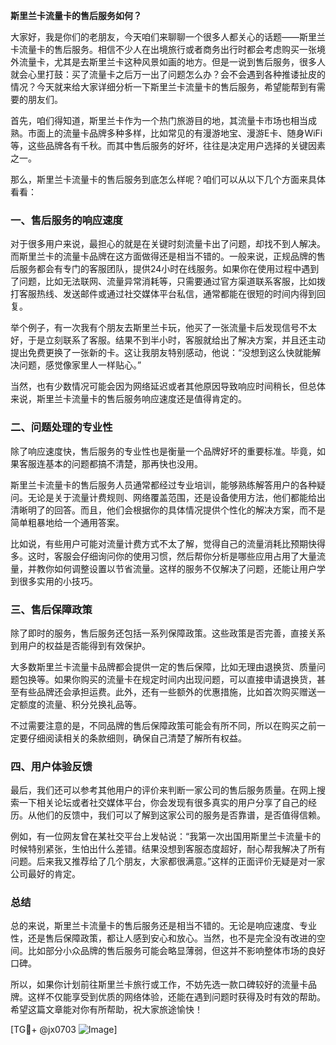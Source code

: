 **斯里兰卡流量卡的售后服务如何？**

大家好，我是你们的老朋友，今天咱们来聊聊一个很多人都关心的话题——斯里兰卡流量卡的售后服务。相信不少人在出境旅行或者商务出行时都会考虑购买一张境外流量卡，尤其是去斯里兰卡这种风景如画的地方。但是一说到售后服务，很多人就会心里打鼓：买了流量卡之后万一出了问题怎么办？会不会遇到各种推诿扯皮的情况？今天就来给大家详细分析一下斯里兰卡流量卡的售后服务，希望能帮到有需要的朋友们。

首先，咱们得知道，斯里兰卡作为一个热门旅游目的地，其流量卡市场也相当成熟。市面上的流量卡品牌多种多样，比如常见的有漫游地宝、漫游E卡、随身WiFi等，这些品牌各有千秋。而其中售后服务的好坏，往往是决定用户选择的关键因素之一。

那么，斯里兰卡流量卡的售后服务到底怎么样呢？咱们可以从以下几个方面来具体看看：

### 一、售后服务的响应速度

对于很多用户来说，最担心的就是在关键时刻流量卡出了问题，却找不到人解决。而斯里兰卡的流量卡品牌在这方面做得还是相当不错的。一般来说，正规品牌的售后服务都会有专门的客服团队，提供24小时在线服务。如果你在使用过程中遇到了问题，比如无法联网、流量异常消耗等，只需要通过官方渠道联系客服，比如拨打客服热线、发送邮件或通过社交媒体平台私信，通常都能在很短的时间内得到回复。

举个例子，有一次我有个朋友去斯里兰卡玩，他买了一张流量卡后发现信号不太好，于是立刻联系了客服。结果不到半小时，客服就给出了解决方案，并且还主动提出免费更换了一张新的卡。这让我朋友特别感动，他说：“没想到这么快就能解决问题，感觉像家里人一样贴心。”

当然，也有少数情况可能会因为网络延迟或者其他原因导致响应时间稍长，但总体来说，斯里兰卡流量卡的售后服务响应速度还是值得肯定的。

### 二、问题处理的专业性

除了响应速度快，售后服务的专业性也是衡量一个品牌好坏的重要标准。毕竟，如果客服连基本的问题都搞不清楚，那再快也没用。

斯里兰卡流量卡的售后服务人员通常都经过专业培训，能够熟练解答用户的各种疑问。无论是关于流量计费规则、网络覆盖范围，还是设备使用方法，他们都能给出清晰明了的回答。而且，他们会根据你的具体情况提供个性化的解决方案，而不是简单粗暴地给一个通用答案。

比如说，有些用户可能对流量计费方式不太了解，觉得自己的流量消耗比预期快得多。这时，客服会仔细询问你的使用习惯，然后帮你分析是哪些应用占用了大量流量，并教你如何调整设置以节省流量。这样的服务不仅解决了问题，还能让用户学到很多实用的小技巧。

### 三、售后保障政策

除了即时的服务，售后服务还包括一系列保障政策。这些政策是否完善，直接关系到用户的权益是否能得到有效保护。

大多数斯里兰卡流量卡品牌都会提供一定的售后保障，比如无理由退换货、质量问题包换等。如果你购买的流量卡在规定时间内出现问题，可以直接申请退换货，甚至有些品牌还会承担运费。此外，还有一些额外的优惠措施，比如首次购买赠送一定额度的流量、积分兑换礼品等。

不过需要注意的是，不同品牌的售后保障政策可能会有所不同，所以在购买之前一定要仔细阅读相关的条款细则，确保自己清楚了解所有权益。

### 四、用户体验反馈

最后，我们还可以参考其他用户的评价来判断一家公司的售后服务质量。在网上搜索一下相关论坛或者社交媒体平台，你会发现有很多真实的用户分享了自己的经历。从他们的反馈中，我们可以了解到这家公司的服务是否靠谱，是否值得信赖。

例如，有一位网友曾在某社交平台上发帖说：“我第一次出国用斯里兰卡流量卡的时候特别紧张，生怕出什么差错。结果没想到客服态度超好，耐心帮我解决了所有问题。后来我又推荐给了几个朋友，大家都很满意。”这样的正面评价无疑是对一家公司最好的肯定。

### 总结

总的来说，斯里兰卡流量卡的售后服务还是相当不错的。无论是响应速度、专业性，还是售后保障政策，都让人感到安心和放心。当然，也不是完全没有改进的空间。比如部分小众品牌的售后服务可能会略显薄弱，但这并不影响整体市场的良好口碑。

所以，如果你计划前往斯里兰卡旅行或工作，不妨先选一款口碑较好的流量卡品牌。这样不仅能享受到优质的网络体验，还能在遇到问题时获得及时有效的帮助。希望这篇文章能对你有所帮助，祝大家旅途愉快！

[TG💪+ @jx0703 ![Image](https://github.com/user-attachments/assets/dbca1d08-cadb-493c-b0ec-ad6f7a83f270)]